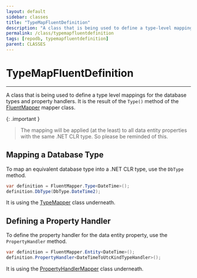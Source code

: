 ```yaml
---
layout: default
sidebar: classes
title: "TypeMapFluentDefinition"
description: "A class that is being used to define a type-level mappings (i.e.: DB Type and Property Handler)."
permalink: /class/typemapfluentdefinition
tags: [repodb, typemapfluentdefinition]
parent: CLASSES
---
```


# TypeMapFluentDefinition

---

A class that is being used to define a type level mappings for the database types and property handlers. It is the result of the `Type()` method of the [FluentMapper](/mapper/fluentmapper) mapper class.

{: .important }
> The mapping will be applied (at the least) to all data entity properties with the same .NET CLR type. So please be reminded of this.

## Mapping a Database Type

To map an equivalent database type into a .NET CLR type, use the `DbType` method.

```csharp
var definition = FluentMapper.Type<DateTime>();
definition.DbType(DbType.DateTime2);
```

It is using the [TypeMapper](/mapper/typemapper) class underneath.

## Defining a Property Handler

To define the property handler for the data entity property, use the `PropertyHandler` method.

```csharp
var definition = FluentMapper.Entity<DateTime>();
definition.PropertyHandler<DateTimeToUtcKindTypeHandler>();
```

It is using the [PropertyHandlerMapper](/mapper/propertyhandlermapper) class underneath.